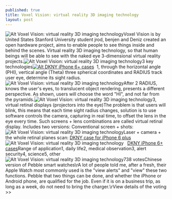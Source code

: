 ```yaml
---
published: true
title: Voxel Vision: virtual reality 3D imaging technology
layout: post
---
```

![Alt Voxel Vision: virtual reality 3D imaging technology](https://c2.staticflickr.com/2/1639/26026980346_81474d27ba_m.jpg)Voxel Vision is by United States Stanford University student jrod, benjen and Deniz created an open hardware project, aims to enable people to see things inside and behind the scenes. Virtual reality 3D imaging technology, so that human beings will be able to see with the naked eye 3-dimensional virtual reality projects.![Alt Voxel Vision: virtual reality 3D imaging technology](https://c2.staticflickr.com/2/1443/26026989476_1d14d091fe.jpg)3 key technologies[![Alt DKNY iPhone 6+ cases](http://www.nodcase.com/images/large/i6plus/dkny_iphone6_i6p2503_lrg.jpg)](http://www.nodcase.com/dkny-iphone-6-plus-case-rose-p-4998.html)  1, through the horizontal angle (PHI), vertical angle (Theta) three spherical coordinates and RADIUS track user eye, determine its sight radius.![Alt Voxel Vision: virtual reality 3D imaging technology](https://c2.staticflickr.com/2/1521/25450354773_814e5a39a8_z.jpg)After 2 RADIUS, knows the user\'s eyes, to translucent object rendering, presents a different perspective. As shown, users will choose the word \"HI\", and not far from the pyramids.![Alt Voxel Vision: virtual reality 3D imaging technology](https://c2.staticflickr.com/2/1554/26052932235_b13a36f244_b.jpg)3, virtual retinal displays (projectors into the eye)The problem is that users will blink, this means that each time sight radius changes, solution is to use software controls the camera, capturing in real time, to offset the lens in the eye every time. Such screens + lens combinations are called virtual retinal display. Includes two versions: []() Conventional screen + shots:![Alt Voxel Vision: virtual reality 3D imaging technology](https://c2.staticflickr.com/2/1452/26052941995_ca8374122b.jpg)Laser + camera + the whole retinal planes scan: [DKNY case for iPhone 6 plus](http://solarcase.tumblr.com/post/136377977467/battery-specification-issued-the-ministry)![Alt Voxel Vision: virtual reality 3D imaging technology](https://c2.staticflickr.com/2/1657/25986597871_ae4525a38f.jpg)   [DKNY iPhone 6+ cases](http://www.nodcase.com/dkny-iphone-6-plus-case-rose-p-4998.html)Range of application1, daily life2, medical observation3, alert security4, science5, other![Alt Voxel Vision: virtual reality 3D imaging technology](https://c2.staticflickr.com/2/1696/25450394143_67a5890c5c.jpg)738 votesChinese version of Pebble smart watches\rA lot of people told me, after a fresh, their Apple Watch most commonly used is the \"view alerts\" and \"view\" these two functions. Pebble that two things can be done, and whether the iPhone or Android phone, are qualified for the job. Even if it is on a business trip, as long as a week, do not need to bring the charger.\rView details of the voting >>